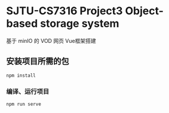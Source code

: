 # SJTU-CS7316 Project3 Object-based storage system
基于 minIO 的 VOD 网页
Vue框架搭建
## 安装项目所需的包

```
npm install
```

### 编译、运行项目

```
npm run serve
```
